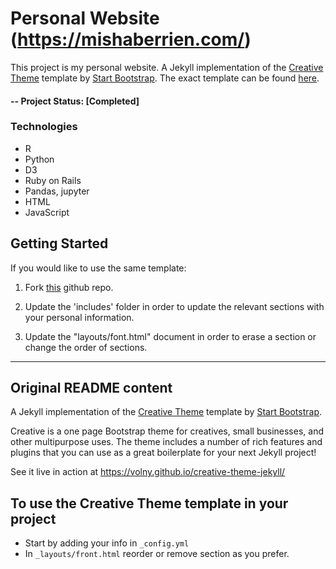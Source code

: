# Personal Website (https://mishaberrien.com/)
This project is my personal website. A Jekyll implementation of the [Creative Theme](http://startbootstrap.com/template-overviews/creative/) template by [Start Bootstrap](http://startbootstrap.com). The exact template can be found [here](https://github.com/volny/creative-theme-jekyll).

#### -- Project Status: [Completed]

### Technologies
* R
* Python
* D3
* Ruby on Rails
* Pandas, jupyter
* HTML
* JavaScript

## Getting Started

If you would like to use the same template:
1. Fork [this](https://github.com/volny/creative-theme-jekyll) github repo.
2. Update the 'includes' folder in order to update the relevant sections with your
personal information.

3. Update the "layouts/font.html" document in order to erase a section or change the
order of sections.

---
## Original README content

A Jekyll implementation of the [Creative Theme](http://startbootstrap.com/template-overviews/creative/) template by [Start Bootstrap](http://startbootstrap.com).

Creative is a one page Bootstrap theme for creatives, small businesses, and other multipurpose uses.
The theme includes a number of rich features and plugins that you can use as a great boilerplate for your next Jekyll project!

See it live in action at <https://volny.github.io/creative-theme-jekyll/>

## To use the Creative Theme template in your project

- Start by adding your info in `_config.yml`
- In `_layouts/front.html` reorder or remove section as you prefer.
